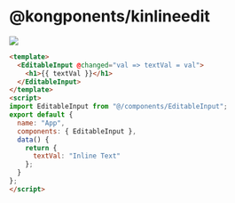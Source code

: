 # @kongponents/kinlineedit

[![](https://img.shields.io/npm/v/@kongponents/kinlineedit.svg?style=flat-square)](https://www.npmjs.com/package/@kongponents/kinlineedit)

```html
<template>
  <EditableInput @changed="val => textVal = val">
    <h1>{{ textVal }}</h1>
  </EditableInput>
</template>
<script>
import EditableInput from "@/components/EditableInput";
export default {
  name: "App",
  components: { EditableInput },
  data() {
    return {
      textVal: "Inline Text"
    };
  }
};
</script>
```
